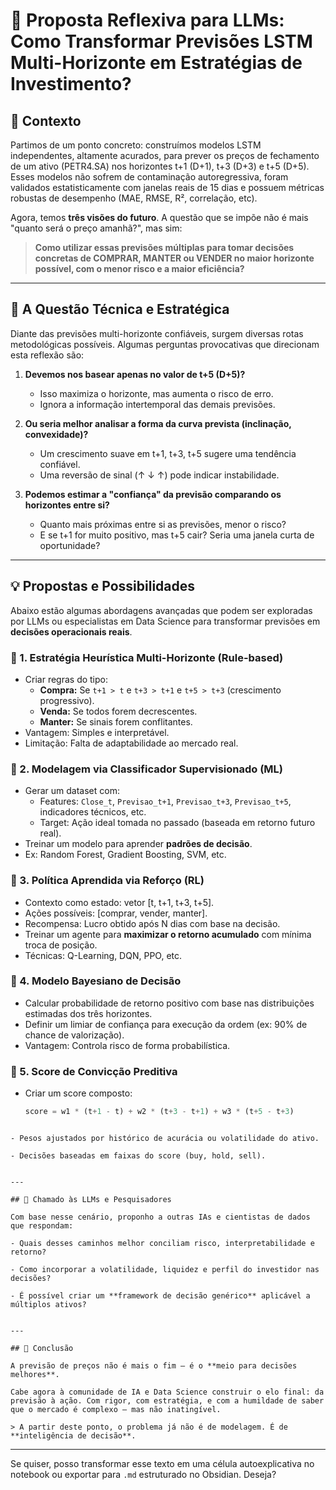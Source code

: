 # 🤖 Proposta Reflexiva para LLMs: Como Transformar Previsões LSTM Multi-Horizonte em Estratégias de Investimento?

## 🎯 Contexto
Partimos de um ponto concreto: construímos modelos LSTM independentes, altamente acurados, para prever os preços de fechamento de um ativo (PETR4.SA) nos horizontes t+1 (D+1), t+3 (D+3) e t+5 (D+5). Esses modelos não sofrem de contaminação autoregressiva, foram validados estatisticamente com janelas reais de 15 dias e possuem métricas robustas de desempenho (MAE, RMSE, R², correlação, etc).

Agora, temos **três visões do futuro**. A questão que se impõe não é mais "quanto será o preço amanhã?", mas sim:

> **Como utilizar essas previsões múltiplas para tomar decisões concretas de COMPRAR, MANTER ou VENDER no maior horizonte possível, com o menor risco e a maior eficiência?**

---

## 🤔 A Questão Técnica e Estratégica
Diante das previsões multi-horizonte confiáveis, surgem diversas rotas metodológicas possíveis. Algumas perguntas provocativas que direcionam esta reflexão são:

1. **Devemos nos basear apenas no valor de t+5 (D+5)?**
   - Isso maximiza o horizonte, mas aumenta o risco de erro.
   - Ignora a informação intertemporal das demais previsões.

2. **Ou seria melhor analisar a forma da curva prevista (inclinação, convexidade)?**
   - Um crescimento suave em t+1, t+3, t+5 sugere uma tendência confiável.
   - Uma reversão de sinal (↑ ↓ ↑) pode indicar instabilidade.

3. **Podemos estimar a "confiança" da previsão comparando os horizontes entre si?**
   - Quanto mais próximas entre si as previsões, menor o risco?
   - E se t+1 for muito positivo, mas t+5 cair? Seria uma janela curta de oportunidade?

---

## 💡 Propostas e Possibilidades

Abaixo estão algumas abordagens avançadas que podem ser exploradas por LLMs ou especialistas em Data Science para transformar previsões em **decisões operacionais reais**.

### 🔹 1. Estratégia Heurística Multi-Horizonte (Rule-based)
- Criar regras do tipo:
  - **Compra:** Se `t+1 > t` e `t+3 > t+1` e `t+5 > t+3` (crescimento progressivo).
  - **Venda:** Se todos forem decrescentes.
  - **Manter:** Se sinais forem conflitantes.
- Vantagem: Simples e interpretável.
- Limitação: Falta de adaptabilidade ao mercado real.

### 🔹 2. Modelagem via Classificador Supervisionado (ML)
- Gerar um dataset com:
  - Features: `Close_t`, `Previsao_t+1`, `Previsao_t+3`, `Previsao_t+5`, indicadores técnicos, etc.
  - Target: Ação ideal tomada no passado (baseada em retorno futuro real).
- Treinar um modelo para aprender **padrões de decisão**.
- Ex: Random Forest, Gradient Boosting, SVM, etc.

### 🔹 3. Política Aprendida via Reforço (RL)
- Contexto como estado: vetor [t, t+1, t+3, t+5].
- Ações possíveis: [comprar, vender, manter].
- Recompensa: Lucro obtido após N dias com base na decisão.
- Treinar um agente para **maximizar o retorno acumulado** com mínima troca de posição.
- Técnicas: Q-Learning, DQN, PPO, etc.

### 🔹 4. Modelo Bayesiano de Decisão
- Calcular probabilidade de retorno positivo com base nas distribuições estimadas dos três horizontes.
- Definir um limiar de confiança para execução da ordem (ex: 90% de chance de valorização).
- Vantagem: Controla risco de forma probabilística.

### 🔹 5. Score de Convicção Preditiva
- Criar um score composto:
  ```python
  score = w1 * (t+1 - t) + w2 * (t+3 - t+1) + w3 * (t+5 - t+3)
```

- Pesos ajustados por histórico de acurácia ou volatilidade do ativo.
    
- Decisões baseadas em faixas do score (buy, hold, sell).
    

---

## 🤝 Chamado às LLMs e Pesquisadores

Com base nesse cenário, proponho a outras IAs e cientistas de dados que respondam:

- Quais desses caminhos melhor conciliam risco, interpretabilidade e retorno?
    
- Como incorporar a volatilidade, liquidez e perfil do investidor nas decisões?
    
- É possível criar um **framework de decisão genérico** aplicável a múltiplos ativos?
    

---

## 🧭 Conclusão

A previsão de preços não é mais o fim — é o **meio para decisões melhores**.

Cabe agora à comunidade de IA e Data Science construir o elo final: da previsão à ação. Com rigor, com estratégia, e com a humildade de saber que o mercado é complexo — mas não inatingível.

> A partir deste ponto, o problema já não é de modelagem. É de **inteligência de decisão**.

```

---

Se quiser, posso transformar esse texto em uma célula autoexplicativa no notebook ou exportar para `.md` estruturado no Obsidian. Deseja?
```